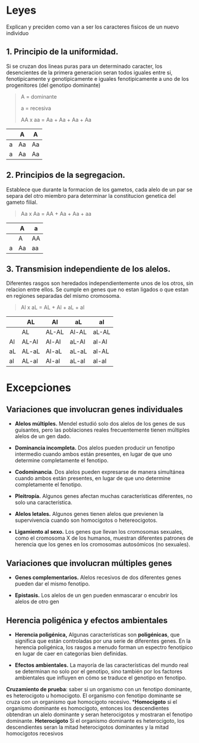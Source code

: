 # Leyes

Explican y preciden como van a ser los caracteres fisicos de un nuevo individuo

## 1. Principio de la uniformidad.

Si se cruzan dos lineas puras para un determinado caracter, los desencientes de la primera generacion seran todos iguales entre si, fenotipicamente y genotipicamente e iguales fenotipicamente a uno de los progenitores (del genotipo dominante) 

> A = dominante
> 
> a = recesiva
> 
> AA x aa = Aa + Aa + Aa + Aa

|  | A | A |
| ---- | ---- | ---- |
| a | Aa | Aa |
| a | Aa | Aa |

## 2. Principios de la segregacion.

Establece que durante la formacion de los gametos, cada alelo de un par se separa del otro miembro para determinar la constitucion genetica del gameto filial.

> Aa x Aa = AA + Aa + Aa + aa

|  | A | a |
| ---- | ---- | ---- |
		| A | AA | Aa |
| a | Aa | aa |

## 3. Transmision independiente de los alelos.

Diferentes rasgos son heredados independientemente unos de los otros, sin relacion entre ellos.
 Se cumple en genes que no estan ligados o que estan en regiones separadas del mismo cromosoma.

 > Al x aL = AL + Al + aL + al

 |  | AL | Al | aL | al |
| ---- | ---- | ---- | --- | --- |
		| AL | AL-AL | Al-AL | aL-AL | al-AL |
| Al | AL-Al | Al-Al | aL-Al | al-Al |
| aL | AL-aL | Al-aL | aL-aL | al-AL |
| al | AL-al | Al-al | aL-al | al-al |


# Excepciones
## Variaciones que involucran genes individuales

-   **Alelos múltiples.** 
	Mendel estudió solo dos alelos de los genes de sus guisantes, pero las poblaciones reales frecuentemente tienen múltiples alelos de un gen dado.
    
-   **Dominancia incompleta.** 
	Dos alelos pueden producir un fenotipo intermedio cuando ambos están presentes, en lugar de que uno determine completamente el fenotipo.
    
-   **Codominancia**. 
	Dos alelos pueden expresarse de manera simultánea cuando ambos están presentes, en lugar de que uno determine completamente el fenotipo.
    
-   **Pleitropía.** 
	Algunos genes afectan muchas características diferentes, no solo una característica.
    
-   **Alelos letales.** 
	Algunos genes tienen alelos que previenen la supervivencia cuando son homocigotos o hetereocigotos.
    
-   **Ligamiento al sexo.** 
	Los genes que llevan los cromosomas sexuales, como el cromosoma X de los humanos, muestran diferentes patrones de herencia que los genes en los cromosomas autosómicos (no sexuales).

## Variaciones que involucran múltiples genes
-   **Genes complementarios.** 
	Alelos recesivos de dos diferentes genes pueden dar el mismo fenotipo.
    
-   **Epistasis.** 
	Los alelos de un gen pueden enmascarar o encubrir los alelos de otro gen





## Herencia poligénica y efectos ambientales

-   **Herencia poligénica,** 
	Algunas características son **poligénicas**, que significa que están controladas por una serie de diferentes genes. En la herencia poligénica, los rasgos a menudo forman un espectro fenotípico en lugar de caer en categorías bien definidas.
    
-   **Efectos ambientales.** 
	La mayoría de las características del mundo real se determinan no solo por el genotipo, sino también por los factores ambientales que influyen en cómo se traduce el genotipo en fenotipo.

**Cruzamiento de prueba**:
saber si un organismo con un fenotipo dominante, es heterocigoto u homocigoto.
El organismo con fenotipo dominante se cruza con un organismo que homocigoto recesivo.
***Homocigoto**
si el organismo dominante es homocigoto, entonces los descendientes obtendran un alelo dominante y seran heterocigotos y mostraran el fenotipo dominante.
**Heterocigoto**
Si el organismo dominante es heterocigoto, los descendientes seran la mitad heterocigotos dominantes y la mitad homocigotos recesivos
